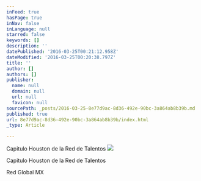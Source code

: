 ```yaml
---
inFeed: true
hasPage: true
inNav: false
inLanguage: null
starred: false
keywords: []
description: ''
datePublished: '2016-03-25T00:21:12.958Z'
dateModified: '2016-03-25T00:20:38.797Z'
title: ''
author: []
authors: []
publisher:
  name: null
  domain: null
  url: null
  favicon: null
sourcePath: _posts/2016-03-25-8e77d9ac-8d36-492e-90bc-3a864ab8b39b.md
published: true
url: 8e77d9ac-8d36-492e-90bc-3a864ab8b39b/index.html
_type: Article

---
```

Capitulo Houston de la Red de Talentos
![](https://the-grid-user-content.s3-us-west-2.amazonaws.com/6a36ee5f-dc69-47ee-b44a-49c911aec4c8.jpg)

Capitulo Houston de la Red de Talentos

Red Global MX